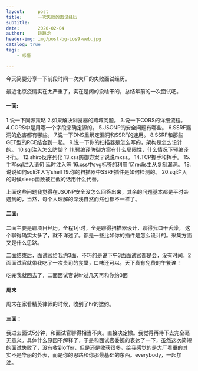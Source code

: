 ```yaml
---
layout:     post
title:      一次失败的面试经历
subtitle:   
date:       2020-02-04
author:     跳跳龙
header-img: img/post-bg-ios9-web.jpg
catalog: true
tags:
    - 感悟
            
---
```


今天简要分享一下前段时间一次大厂的失败面试经历。

最近北京疫情实在太严重了，实在是闲的没啥干的，总结年前的一次面试吧。

#### 一面:

1.说一下同源策略
2.如果解决浏览器的跨域问题。
3.说一下CORS的详细流程。
4.CORS中是用哪一个字段来确定源的。
5.JSONP的安全问题有哪些。
6.SSRF漏洞的危害都有哪些。
7.说一下DNS重绑定漏洞和SSRF的连用。
8.SSRF和那些GET型的RCE结合到一起。
9.说一下你的扫描器是怎么写的，架构是怎么设计的。
10.sql注入怎么防御？
11.预编译防御方案有什么局限性，什么情况下预编译不行。
12.shiro反序列化
13.xss防御方案？说说mxss。
14.TCP握手和挥手。
15.手写sql注入语句 延时注入等
16.xss中svg标签的利用
17.redis主从复制漏洞。
18.说说如何sqli注入写shell
19.你的扫描器中SSRF插件是如何检测的。
20.sql注入的时候sleep函数被拦截的话用什么代替。

上面这些问题我觉得在JSONP安全没怎么回答出来，其余的问题基本都是平时会遇到的，当然，每个人理解的深浅自然而然也都不一样了。

#### 二面:
二面主要是聊项目经历。全程1小时，全是聊得扫描器设计，聊得我口干舌燥。
这个聊得确实太多了，就不详述了。都是一些比如你的插件是怎么设计的。采集方面又是什么思路。

二面结束后，面试官给我约3面，不巧的是说下午3面面试官都是会，没有时间，2面面试官就带我吃了一次贵司的食堂，口味还可以，天下真有免费的午餐诶！

吃完我就回去了，二面面试官说hr过几天再和你约3面

#### 周末
周末在家看精英律师的时候，收到了hr的邀约。

#### 三面：
我进去面试5分钟，和面试官聊得相当不爽。直接决定撤。我觉得再待下去完全毫无意义。具体什么原因不解释了，于是和面试官委婉的表达了一下，虽然这次简短的面试失败了，没有收到offer，但是还是收获很多。给我感觉的是大厂看重的其实不是华丽的外表，而是你的思路和你那最基础的东西。everybody，一起加油。




